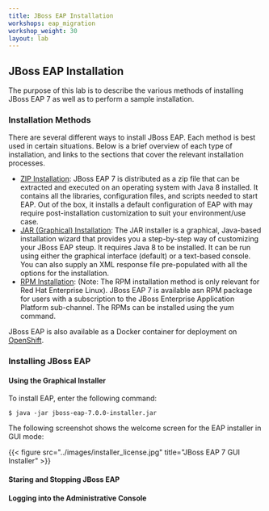 ```yaml
---
title: JBoss EAP Installation
workshops: eap_migration
workshop_weight: 30
layout: lab
---
```


## JBoss EAP Installation

The purpose of this lab is to describe the various methods of installing JBoss EAP 7 as well as to perform a sample installation.

### Installation Methods

There are several different ways to install JBoss EAP. Each method is best used in certain situations. Below is a brief overview of each type of installation, and links to the sections that cover the relevant installation processes.

- [ZIP Installation][zip]:  JBoss EAP 7 is distributed as a zip file that can be extracted and executed on an operating system with Java 8 installed. It contains all the libraries, configuration files, and scripts needed to start EAP. Out of the box, it installs a default configuration of EAP with may require post-installation customization to suit your environment/use case.
- [JAR (Graphical) Installation][jar]: The JAR installer is a graphical, Java-based installation wizard that provides you a step-by-step way of customizing your JBoss EAP steup. It requires Java 8 to be installed. It can be run using either the graphical interface (default) or a text-based console. You can also supply an XML response file pre-populated with all the options for the installation.
- [RPM Installation][rpm]: (Note: The RPM installation method is only relevant for Red Hat Enterprise Linux). JBoss EAP 7 is available asn RPM package for users with a subscription to the JBoss Enterprise Application Platform sub-channel. The RPMs can be installed using the yum command.

JBoss EAP is also available as a Docker container for deployment on [OpenShift][xpaas].

### Installing JBoss EAP

#### Using the Graphical Installer
To install EAP, enter the following command:

```
$ java -jar jboss-eap-7.0.0-installer.jar
```
The following screenshot shows the welcome screen for the EAP installer in GUI mode:

{{< figure src="../images/installer_license.jpg" title="JBoss EAP 7 GUI Installer" >}}

#### Staring and Stopping JBoss EAP

#### Logging into the Administrative Console

[zip]: https://access.redhat.com/documentation/en-us/red_hat_jboss_enterprise_application_platform/7.0/html/installation_guide/installing_jboss_eap#zip_installation
[jar]: https://access.redhat.com/documentation/en-us/red_hat_jboss_enterprise_application_platform/7.0/html/installation_guide/installing_jboss_eap#installer_installation
[rpm]: https://access.redhat.com/documentation/en-us/red_hat_jboss_enterprise_application_platform/7.0/html/installation_guide/installing_jboss_eap#rpm_installation
[xpaas]: https://www.openshift.com/container-platform/middleware-services.html
